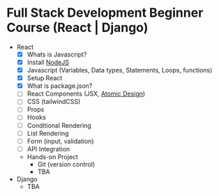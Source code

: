 # Full Stack Development  Beginner Course (React | Django)

- React
  - [x] Whats is Javascript?
  - [X] Install [NodeJS](https://nodejs.org/en)
  - [X] Javascript (Variables, Data types, Statements, Loops, functions)
  - [X] Setup React
  - [X] What is package.json?
  - [ ] React Components (JSX, [Atomic Design](https://medium.com/@janelle.wg/atomic-design-pattern-how-to-structure-your-react-application-2bb4d9ca5f97))
  - [ ] CSS (tailwindCSS)
  - [ ] Props
  - [ ] Hooks
  - [ ] Conditional Rendering
  - [ ] List Rendering
  - [ ] Form (input, validation)
  - [ ] API Integration
  - Hands-on Project
    - Git (version control)
    - TBA
- Django
  - TBA
